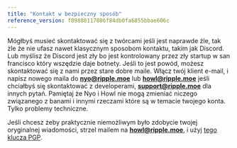 ```yaml
---
title: "Kontakt w bezpieczny sposób"
reference_version: f89888117086f84db0fa6855bbae606c
---
```

Mógłbyś musieć skontaktować się z twórcami jeśli jest naprawde źle, tak żle że nie ufasz nawet klasycznym sposobom kontaktu, takim jak Discord. Lub myślisz że Discord jest zły bo jest kontrolowany przez zły startup w san francisco który wszędzie daje botnety. Jeśli to jest powód, możesz skontaktować się z nami przez stare dobre maile. Włącz twój klient e-mail, i napisz nowego maila do **nyo@ripple.moe** lub **howl@ripple.moe** jeśli chciałbyś się skontaktować z developerami, **support@ripple.moe** dla innych pytań. Pamiętaj że Nyo i Howl nie mogą zmieniać niczego związanego z banami i innymi rzeczami które są w temacie twojego konta. Tylko problemy techniczne.

Jeśli chcesz żeby praktycznie niemożliwym było zdobycie twojej oryginalnej wiadomości, strzel mailem na **howl@ripple.moe**, i użyj [tego klucza PGP](https://pgp.mit.edu/pks/lookup?op=vindex&search=0x40D328300D245DA5).
